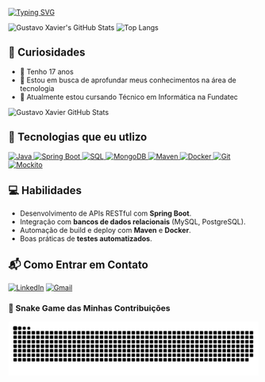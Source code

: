 
[![Typing SVG](https://readme-typing-svg.herokuapp.com?font=Fira+Code&size=24&duration=4000&pause=1000&color=00FFBF&center=true&vCenter=true&width=500&lines=Hi%2C+I'm+Gustavo+Xavier;Aspiring+Back-End+Developer)](https://git.io/typing-svg)


![Gustavo Xavier's GitHub Stats](https://github-readme-stats.vercel.app/api?username=xavier0999&show_icons=true&theme=radical)
![Top Langs](https://github-readme-stats.vercel.app/api/top-langs/?username=xavier0999&layout=compact&theme=radical)

## 👋 Curiosidades

- 🎂 Tenho 17 anos  
- 🎯 Estou em busca de aprofundar meus conhecimentos na área de tecnologia  
- 🚀 Atualmente estou cursando Técnico em Informática na Fundatec  
  
<img src="https://github-readme-stats.vercel.app/api?username=xavier0999&show_icons=true&theme=tokyonight" alt="Gustavo Xavier GitHub Stats" />



## 🚀 Tecnologias que eu utlizo

<p align="left">
  <a href="https://www.java.com/" target="_blank">
    <img src="https://cdn.jsdelivr.net/gh/devicons/devicon/icons/java/java-original.svg" alt="Java" width="40" height="40"/>
  </a>
  <a href="https://spring.io/projects/spring-boot" target="_blank">
    <img src="https://cdn.jsdelivr.net/gh/devicons/devicon/icons/spring/spring-original.svg" alt="Spring Boot" width="40" height="40"/>
  </a>
  <a href="https://www.mysql.com/" target="_blank">
    <img src="https://cdn.jsdelivr.net/gh/devicons/devicon/icons/mysql/mysql-original.svg" alt="SQL" width="40" height="40"/>
  </a>
  <a href="https://www.mongodb.com/" target="_blank">
    <img src="https://cdn.jsdelivr.net/gh/devicons/devicon/icons/mongodb/mongodb-original.svg" alt="MongoDB" width="40" height="40"/>
  </a>
  <a href="https://maven.apache.org/" target="_blank">
    <img src="https://cdn.jsdelivr.net/gh/devicons/devicon/icons/maven/maven-original.svg" alt="Maven" width="40" height="40"/>
  </a>
  <a href="https://www.docker.com/" target="_blank">
    <img src="https://cdn.jsdelivr.net/gh/devicons/devicon/icons/docker/docker-original.svg" alt="Docker" width="40" height="40"/>
  </a>
  <a href="https://git-scm.com/" target="_blank">
    <img src="https://cdn.jsdelivr.net/gh/devicons/devicon/icons/git/git-original.svg" alt="Git" width="40" height="40"/>
  </a>
  <a href="https://site.mockito.org/" target="_blank">
    <img src="https://avatars.githubusercontent.com/u/8778734?s=200&v=4" alt="Mockito" width="40" height="40"/>
  </a>
</p>

## 💻 Habilidades

- Desenvolvimento de APIs RESTful com **Spring Boot**.
- Integração com **bancos de dados relacionais** (MySQL, PostgreSQL).
- Automação de build e deploy com **Maven** e **Docker**.
- Boas práticas de **testes automatizados**.


## 📬 Como Entrar em Contato

[![LinkedIn](https://img.shields.io/badge/LinkedIn-blue?style=for-the-badge&logo=linkedin)](https://www.linkedin.com/in/gustavo-xavier-754388356/)
[![Gmail](https://img.shields.io/badge/Gmail-D14836?style=for-the-badge&logo=gmail&logoColor=white)](mailto:gustavoxavier0999@gmail.com)


### 🐍 Snake Game das Minhas Contribuições

<img align="center" src="https://raw.githubusercontent.com/Platane/snk/output/github-contribution-grid-snake.svg" alt="snake" />





